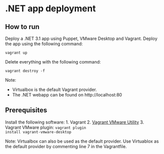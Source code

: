 # .NET app deployment
## How to run
Deploy a .NET 3.1 app using Puppet, VMware Desktop and Vagrant. Deploy the app using the following command:

    vagrant up

Delete everything with the following command:

    vagrant destroy -f

Note: 
- Virtualbox is the default Vagrant provider. 
- The .NET webapp can be found on http://localhost:80

## Prerequisites
Install the following software:
    1. Vagrant
    2. [Vagrant VMware Utility](https://www.vagrantup.com/docs/providers/vmware/vagrant-vmware-utility)
    3. Vagrant VMware plugin: <code>vagrant plugin install vagrant-vmware-desktop</code>
    
Note: Virtualbox can also be used as the default provider. Use Virtuablox as the default provider by commenting line 7 in the Vagrantfile.